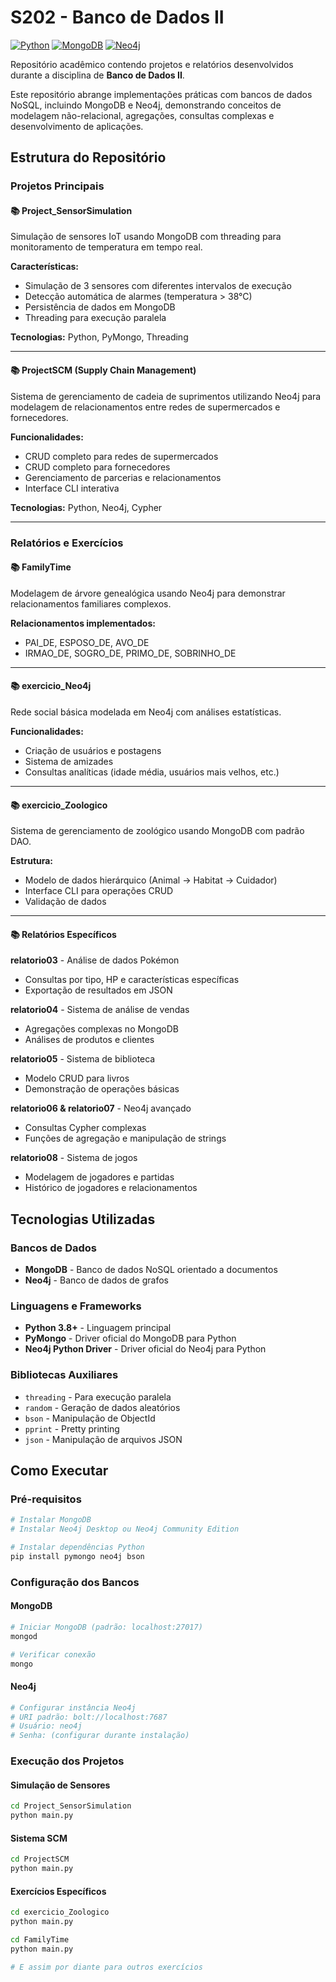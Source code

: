 # S202 - Banco de Dados II

[![Python](https://img.shields.io/badge/Python-3.8+-blue.svg)](https://www.python.org/)
[![MongoDB](https://img.shields.io/badge/MongoDB-4.4+-green.svg)](https://www.mongodb.com/)
[![Neo4j](https://img.shields.io/badge/Neo4j-4.0+-red.svg)](https://neo4j.com/)

Repositório acadêmico contendo projetos e relatórios desenvolvidos durante a disciplina de **Banco de Dados II**.

Este repositório abrange implementações práticas com bancos de dados NoSQL, incluindo MongoDB e Neo4j, demonstrando conceitos de modelagem não-relacional, agregações, consultas complexas e desenvolvimento de aplicações.

## Estrutura do Repositório

### Projetos Principais

#### 📚 Project_SensorSimulation
Simulação de sensores IoT usando MongoDB com threading para monitoramento de temperatura em tempo real.

**Características:**
- Simulação de 3 sensores com diferentes intervalos de execução
- Detecção automática de alarmes (temperatura > 38°C)
- Persistência de dados em MongoDB
- Threading para execução paralela

**Tecnologias:** Python, PyMongo, Threading

--- 

#### 📚 ProjectSCM (Supply Chain Management)
Sistema de gerenciamento de cadeia de suprimentos utilizando Neo4j para modelagem de relacionamentos entre redes de supermercados e fornecedores.

**Funcionalidades:**
- CRUD completo para redes de supermercados
- CRUD completo para fornecedores
- Gerenciamento de parcerias e relacionamentos
- Interface CLI interativa

**Tecnologias:** Python, Neo4j, Cypher

--- 

### Relatórios e Exercícios

#### 📚 FamilyTime
Modelagem de árvore genealógica usando Neo4j para demonstrar relacionamentos familiares complexos.

**Relacionamentos implementados:**
- PAI_DE, ESPOSO_DE, AVO_DE
- IRMAO_DE, SOGRO_DE, PRIMO_DE, SOBRINHO_DE

---

#### 📚 exercicio_Neo4j
Rede social básica modelada em Neo4j com análises estatísticas.

**Funcionalidades:**
- Criação de usuários e postagens
- Sistema de amizades
- Consultas analíticas (idade média, usuários mais velhos, etc.)

---

#### 📚 exercicio_Zoologico
Sistema de gerenciamento de zoológico usando MongoDB com padrão DAO.

**Estrutura:**
- Modelo de dados hierárquico (Animal → Habitat → Cuidador)
- Interface CLI para operações CRUD
- Validação de dados

---

#### 📚 Relatórios Específicos

**relatorio03** - Análise de dados Pokémon
- Consultas por tipo, HP e características específicas
- Exportação de resultados em JSON

**relatorio04** - Sistema de análise de vendas
- Agregações complexas no MongoDB
- Análises de produtos e clientes

**relatorio05** - Sistema de biblioteca
- Modelo CRUD para livros
- Demonstração de operações básicas

**relatorio06 & relatorio07** - Neo4j avançado
- Consultas Cypher complexas
- Funções de agregação e manipulação de strings

**relatorio08** - Sistema de jogos
- Modelagem de jogadores e partidas
- Histórico de jogadores e relacionamentos

## Tecnologias Utilizadas

### Bancos de Dados
- **MongoDB** - Banco de dados NoSQL orientado a documentos
- **Neo4j** - Banco de dados de grafos

### Linguagens e Frameworks
- **Python 3.8+** - Linguagem principal
- **PyMongo** - Driver oficial do MongoDB para Python
- **Neo4j Python Driver** - Driver oficial do Neo4j para Python

### Bibliotecas Auxiliares
- `threading` - Para execução paralela
- `random` - Geração de dados aleatórios
- `bson` - Manipulação de ObjectId
- `pprint` - Pretty printing
- `json` - Manipulação de arquivos JSON

## Como Executar

### Pré-requisitos
```bash
# Instalar MongoDB
# Instalar Neo4j Desktop ou Neo4j Community Edition

# Instalar dependências Python
pip install pymongo neo4j bson
```

### Configuração dos Bancos

#### MongoDB
```bash
# Iniciar MongoDB (padrão: localhost:27017)
mongod

# Verificar conexão
mongo
```

#### Neo4j
```bash
# Configurar instância Neo4j
# URI padrão: bolt://localhost:7687
# Usuário: neo4j
# Senha: (configurar durante instalação)
```

### Execução dos Projetos

#### Simulação de Sensores
```bash
cd Project_SensorSimulation
python main.py
```

#### Sistema SCM
```bash
cd ProjectSCM
python main.py
```

#### Exercícios Específicos
```bash
cd exercicio_Zoologico
python main.py

cd FamilyTime
python main.py

# E assim por diante para outros exercícios
```
